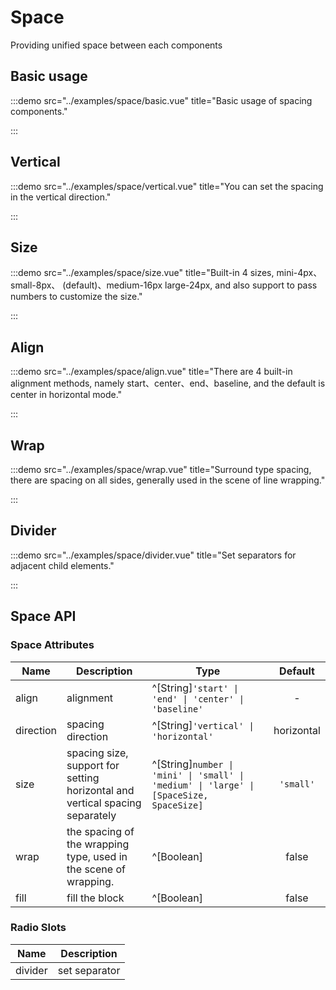 # Space

Providing unified space between each components

## Basic usage

:::demo src="../examples/space/basic.vue" title="Basic usage of spacing components."

:::

## Vertical

:::demo src="../examples/space/vertical.vue" title="You can set the spacing in the vertical direction."

:::

## Size

:::demo src="../examples/space/size.vue" title="Built-in 4 sizes, mini-4px、small-8px、 (default)、medium-16px large-24px, and also support to pass numbers to customize the size."

:::

## Align

:::demo src="../examples/space/align.vue" title="There are 4 built-in alignment methods, namely start、center、end、baseline, and the default is center in horizontal mode."

:::

## Wrap

:::demo src="../examples/space/wrap.vue" title="Surround type spacing, there are spacing on all sides, generally used in the scene of line wrapping."

:::

## Divider

:::demo src="../examples/space/divider.vue" title="Set separators for adjacent child elements."

:::

## Space API

### Space Attributes

| Name | Description | Type | Default |
| ------ | ---- | ---- | :----: |
| align | alignment | ^[String]`'start' \| 'end' \| 'center' \| 'baseline'` | - |
| direction | spacing direction | ^[String]`'vertical' \| 'horizontal'` | horizontal |
| size | spacing size, support for setting horizontal and vertical spacing separately | ^[String]`number \| 'mini' \| 'small' \| 'medium' \| 'large' \| [SpaceSize, SpaceSize]`|`'small'` | small |
| wrap | the spacing of the wrapping type, used in the scene of wrapping. | ^[Boolean] | false |
| fill | fill the block | ^[Boolean] | false |

### Radio Slots

| Name | Description |
| ------ | ---- |
| divider | set separator |

